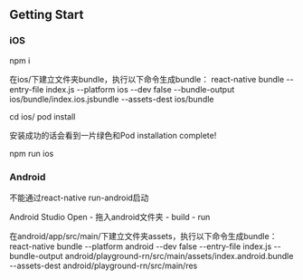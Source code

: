 
## Getting Start

### iOS
npm i

在ios/下建立文件夹bundle，执行以下命令生成bundle：
react-native bundle --entry-file index.js --platform ios --dev false --bundle-output ios/bundle/index.ios.jsbundle --assets-dest ios/bundle

cd ios/
pod install

安装成功的话会看到一片绿色和Pod installation complete!

npm run ios


### Android
不能通过react-native run-android启动

Android Studio Open - 拖入android文件夹 - build - run

在android/app/src/main/下建立文件夹assets，执行以下命令生成bundle：
react-native bundle --platform android --dev false --entry-file index.js --bundle-output android/playground-rn/src/main/assets/index.android.bundle --assets-dest android/playground-rn/src/main/res